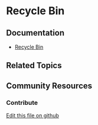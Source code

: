 # Recycle Bin

## Documentation

* [Recycle Bin](https://learn.liferay.com/dxp/7.x/en/content-authoring-and-management/recycle_bin.html)

## Related Topics


## Community Resources


### Contribute

[Edit this file on github](https://github.com/olafk/controlpanel-documentation-docs/blob/master/md/74en/com_liferay_trash_web_portlet_TrashPortlet.md)

